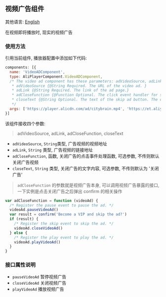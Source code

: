 ## 视频广告组件

其他语言: [English](https://github.com/aliyunvideo/AliyunPlayer_Web/blob/master/customComponents/src/components/VideoADComponent/README.md)

在视频即将播放时, 现实的视频广告

### 使用方法

引用当前组件, 播放器配置中添加如下代码:

```js
components: [{
  name: 'VideoADComponent',
  type: AliPlayerComponent.VideoADComponent,
  /* The video ad component has these parameters: adVideoSource, adLink, adCloseFunction, and closeText
   * adVideoSource {@String Required. The URL of the video ad. }
   * adLink {@String Required. The link of the ad page.}
   * adCloseFunction {@Function Optional. The click event handler for skipping the ad. The default action is skip ad.}
   * closeText {@String Optional. The text of the skip ad button. The default is 'Skip Ad'.}
   */
  args: ['https://player.alicdn.com/ad/citybrain.mp4', 'https://et.aliyun.com/brain/city', videoAdClose, 'Skip Ad']
}]
```

该组件接收四个参数: 

> adVideoSource, adLink, adCloseFunction, closeText

- `adVideoSource`, `String`类型, 广告视频的视频地址
- `adLink`, `String` 类型, 广告视频的链接地址
- `adCloseFunction`, 函数, 关闭广告的点击事件处理函数, 可选参数, 不传则默认关闭广告视频
- `closeText`, `String` 类型, 关闭广告的文字内容, 可选参数, 不传则默认为 '关闭广告'

> `adCloseFunction` 的参数就是视频广告本身, 可以调用视频广告暴露的接口, 一下实例是点击关闭广告之后弹出 confirm 的相关操作

```js
var adCloseFunction = function (videoAd) {
  /* Register the pause event to pause the ad. */
  videoAd.pauseVideoAd()
  var result = confirm('Become a VIP and skip the ad?')
  if (result) {
    /* Register the skip event to skip the ad. */
    videoAd.closeVideoAd()
  } else {
    /* Register the play event to play the ad. */
    videoAd.playVideoAd()
  }
}
```

### 接口属性说明

- `pauseVideoAd` 暂停视频广告
- `closeVideoAd` 关闭视频广告
- `playVideoAd` 播放视频广告